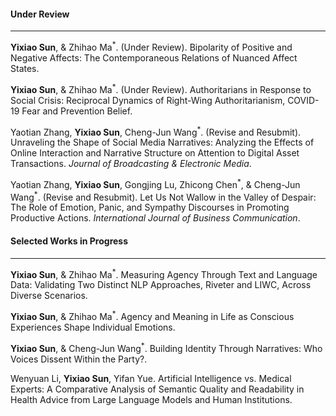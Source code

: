 #### **Under Review**

---

**Yixiao Sun**, & Zhihao Ma<sup>\*</sup>. (Under Review). Bipolarity of Positive and Negative Affects: The Contemporaneous Relations of Nuanced Affect States.

**Yixiao Sun**, & Zhihao Ma<sup>\*</sup>. (Under Review). Authoritarians in Response to Social Crisis: Reciprocal Dynamics of Right-Wing Authoritarianism, COVID-19 Fear and Prevention Belief.

Yaotian Zhang, **Yixiao Sun**, Cheng-Jun Wang<sup>\*</sup>. (Revise and Resubmit). Unraveling the Shape of Social Media Narratives: Analyzing the Effects of Online Interaction and Narrative Structure on Attention to Digital Asset Transactions. _Journal of Broadcasting & Electronic Media_.

Yaotian Zhang, **Yixiao Sun**, Gongjing Lu, Zhicong Chen<sup>\*</sup>, & Cheng-Jun Wang<sup>\*</sup>\. (Revise and Resubmit). Let Us Not Wallow in the Valley of Despair: The Role of Emotion, Panic, and Sympathy Discourses in Promoting Productive Actions. _International Journal of Business Communication_.


#### **Selected Works in Progress**

 ---

**Yixiao Sun**, & Zhihao Ma<sup>\*</sup>. Measuring Agency Through Text and Language Data: Validating Two Distinct NLP Approaches, Riveter and LIWC, Across Diverse Scenarios.

**Yixiao Sun**, & Zhihao Ma<sup>\*</sup>. Agency and Meaning in Life as Conscious Experiences Shape Individual Emotions.

**Yixiao Sun**, & Cheng-Jun Wang<sup>\*</sup>. Building Identity Through Narratives: Who Voices Dissent Within the Party?.

Wenyuan Li, **Yixiao Sun**, Yifan Yue. Artificial Intelligence vs. Medical Experts: A Comparative Analysis of Semantic Quality and Readability in Health Advice from Large Language Models and Human Institutions.
